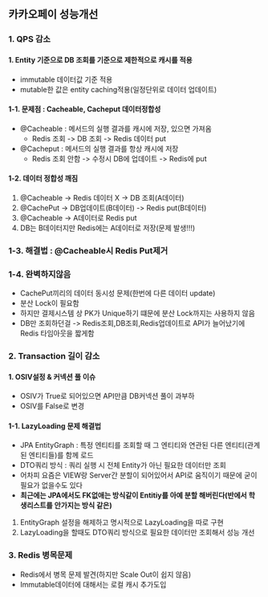 ## 카카오페이 성능개선

### 1. QPS 감소

#### 1. Entity 기준으로 DB 조회를 기준으로 제한적으로 캐시를 적용
- immutable 데이터값 기준 적용
- mutable한 값은 entity caching적용(일정단위로 데이터 업데이트)

#### 1-1. 문제점 : Cacheable, Cacheput 데이터정합성
- @Cacheable : 메서드의 실행 결과를 캐시에 저장, 있으면 가져옴
  - Redis 조회 -> DB 조회 -> Redis 데이터 put
- @Cacheput : 메서드의 실행 결과를 항상 캐시에 저장
  - Redis 조회 안함 -> 수정시 DB에 업데이트 -> Redis에 put
  
#### 1-2. 데이터 정합성 깨짐
1. @Cacheable -> Redis 데이터 X -> DB 조회(A데이터) 
2. @CachePut -> DB업데이트(B데이터) -> Redis put(B데이터)
3. @Cacheable -> A데이터로 Redis put
4. DB는 B데이터지만 Redis에는 A데이터로 저장(문제 발생!!!)

### 1-3. 해결법 : @Cacheable시 Redis Put제거

### 1-4. 완벽하지않음
- CachePut끼리의 데이터 동시성 문제(한번에 다른 데이터 update)
- 분산 Lock이 필요함
- 하지만 결제시스템 상 PK가 Unique하기 떄문에 분산 Lock까지는 사용하지 않음
- DB만 조회하던걸 -> Redis조회,DB조회,Redis업데이트로 API가 늘어났기에 Redis 타임아웃을 짧게함

  
### 2. Transaction 길이 감소

#### 1. OSIV설정 & 커넥션 풀 이슈
- OSIV가 True로 되어있으면 API만큼 DB커넥션 풀이 과부하
- OSIV를 False로 변경

#### 1-1. LazyLoading 문제 해결법
- JPA EntityGraph : 특정 엔티티를 조회할 때 그 엔티티와 연관된 다른 엔티티(관계된 엔티티들)를 함께 로드 
- DTO쿼리 방식 : 쿼리 실행 시 전체 Entity가 아닌 필요한 데이터만 조회
- 어차피 요즘은 VIEW랑 Server간 분할이 되어있어서 API로 움직이기 때문에 굳이 필요가 없을수도 있다
- **최근에는 JPA에서도 FK없애는 방식같이 Entitiy를 아예 분할 해버린다(반에서 학생리스트를 안가지는 방식 같은)**
  

1. EntityGraph 설정을 해제하고 명시적으로 LazyLoading을 따로 구현
2. LazyLoading을 할때도 DTO쿼리 방식으로 필요한 데이터만 조회해서 성능 개선

### 3. Redis 병목문제
- Redis에서 병목 문제 발견(하지만 Scale Out이 쉽지 않음)
- Immutable데이터에 대해서는 로컬 캐시 추가도입
